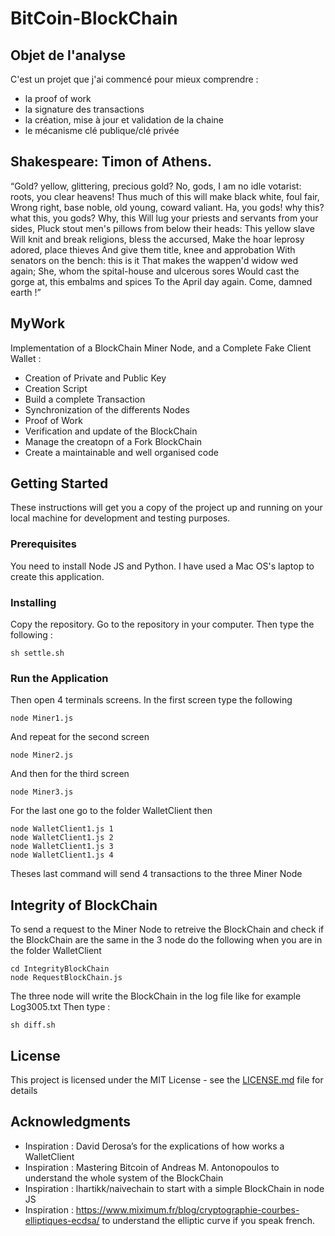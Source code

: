# BitCoin-BlockChain

## Objet de l'analyse

C'est un projet que j'ai commencé pour mieux comprendre :
- la proof of work
- la signature des transactions
- la création, mise à jour et validation de la chaine
- le mécanisme clé publique/clé privée

## Shakespeare: Timon of Athens.

“Gold? yellow, glittering, precious gold? No, gods,
I am no idle votarist: roots, you clear heavens! 
Thus much of this will make black white, foul fair, 
Wrong right, base noble, old young, coward valiant. 
Ha, you gods! why this? what this, you gods? Why, this 
Will lug your priests and servants from your sides,
Pluck stout men's pillows from below their heads: 
This yellow slave 
Will knit and break religions, bless the accursed, 
Make the hoar leprosy adored, place thieves 
And give them title, knee and approbation
With senators on the bench: this is it 
That makes the wappen'd widow wed again; 
She, whom the spital-house and ulcerous sores 
Would cast the gorge at, this embalms and spices 
To the April day again. Come, damned earth !”

## MyWork

Implementation of a BlockChain Miner Node, and a Complete Fake Client Wallet :
- Creation of Private and Public Key
- Creation Script
- Build a complete Transaction
- Synchronization of the differents Nodes
- Proof of Work
- Verification and update of the BlockChain
- Manage the creatopn of a Fork BlockChain
- Create a maintainable and well organised code

## Getting Started

These instructions will get you a copy of the project up and running on your local machine for development and testing purposes.

### Prerequisites

You need to install Node JS and Python. 
I have used a Mac OS's laptop to create this application.

### Installing

Copy the repository. Go to the repository in your computer. Then type the following :

```
sh settle.sh
```

### Run the Application

Then open 4 terminals screens. 
In the first screen type the following 

```
node Miner1.js
```

And repeat for the second screen 

```
node Miner2.js
```

And then for the third screen 

```
node Miner3.js
```

For the last one go to the folder WalletClient then  

```
node WalletClient1.js 1
node WalletClient1.js 2
node WalletClient1.js 3
node WalletClient1.js 4
```

Theses last command will send 4 transactions to the three Miner Node

## Integrity of BlockChain

To send a request to the Miner Node to retreive the BlockChain
and check if the BlockChain are the same in the 3 node do the following
when you are in the folder WalletClient

```
cd IntegrityBlockChain
node RequestBlockChain.js
```

The three node will write the BlockChain in the log file like
for example Log3005.txt
Then type :

```
sh diff.sh
```

## License

This project is licensed under the MIT License - see the [LICENSE.md](LICENSE.md) file for details

## Acknowledgments

* Inspiration : David Derosa’s for the explications of how works a WalletClient
* Inspiration : Mastering Bitcoin of Andreas M. Antonopoulos to understand the whole
				system of the BlockChain
* Inspiration : lhartikk/naivechain to start with a simple BlockChain in node JS
* Inspiration : https://www.miximum.fr/blog/cryptographie-courbes-elliptiques-ecdsa/
				to understand the elliptic curve if you speak french.
